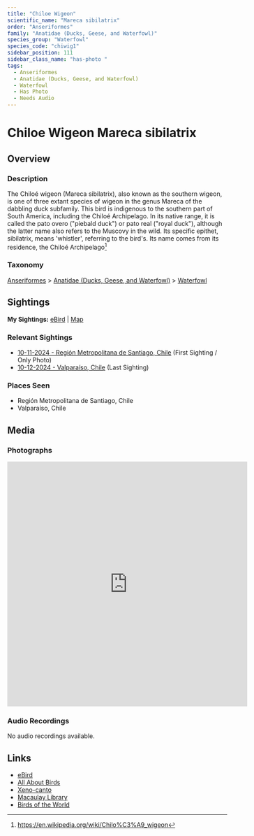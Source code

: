 ```yaml
---
title: "Chiloe Wigeon"
scientific_name: "Mareca sibilatrix"
order: "Anseriformes"
family: "Anatidae (Ducks, Geese, and Waterfowl)"
species_group: "Waterfowl"
species_code: "chiwig1"
sidebar_position: 111
sidebar_class_name: "has-photo "
tags: 
  - Anseriformes
  - Anatidae (Ducks, Geese, and Waterfowl)
  - Waterfowl
  - Has Photo
  - Needs Audio
---
```


# Chiloe Wigeon <span className='sci_name'>Mareca sibilatrix</span>

## Overview

### Description
The Chiloé wigeon (Mareca sibilatrix), also known as the southern wigeon, is one of three extant species of wigeon in the genus Mareca of the dabbling duck subfamily. This bird is indigenous to the southern part of South America, including the Chiloé Archipelago.
In its native range, it is called the pato overo ("piebald duck") or pato real ("royal duck"), although the latter name also refers to the Muscovy in the wild. Its specific epithet, sibilatrix, means 'whistler', referring to the bird's. Its name comes from its residence, the Chiloé Archipelago[^1]

[^1]: https://en.wikipedia.org/wiki/Chilo%C3%A9_wigeon

### Taxonomy
[Anseriformes](/tags/anseriformes) > [Anatidae (Ducks, Geese, and Waterfowl)](/tags/anatidae-ducks-geese-and-waterfowl) > [Waterfowl](/tags/waterfowl)


## Sightings

**My Sightings:** [eBird](https://ebird.org/lifelist?r=world&time=life&spp=chiwig1) | [Map](/map?species_code=chiwig1)

### Relevant Sightings

* [10-11-2024 - Región Metropolitana de Santiago, Chile](https://ebird.org/checklist/S198398135) (First Sighting / Only Photo)
* [10-12-2024 - Valparaíso, Chile](https://ebird.org/checklist/S198994043) (Last Sighting)

### Places Seen

* Región Metropolitana de Santiago, Chile
* Valparaíso, Chile



## Media
### Photographs
<iframe src="https://macaulaylibrary.org/asset/627867390/embed" width="550" height="560" frameborder="0" allowfullscreen></iframe>

### Audio Recordings
No audio recordings available.

## Links
* [eBird](https://ebird.org/species/chiwig1) 
* [All About Birds](https://www.allaboutbirds.org/guide/chiwig1) 
* [Xeno-canto](https://www.xeno-canto.org/species/mareca-sibilatrix) 
* [Macaulay Library](https://search.macaulaylibrary.org/catalog?taxonCode=chiwig1&sort=rating_rank_desc)
* [Birds of the World](https://birdsoftheworld.org/bow/species/chiwig1)
